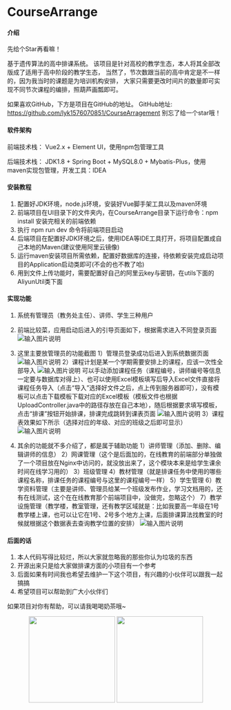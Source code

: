 # CourseArrange

#### 介绍
先给个Star再看嘛！


基于遗传算法的高中排课系统。
该项目是针对高校的教学生态，本人将其全部改版成了适用于高中阶段的教学生态，
当然了，节次数跟当前的高中肯定是不一样的，因为我当时的课题是为培训机构安排，
大家只需要更改时间片的数量即可实现不同节次课程的编排，照葫芦画瓢即可。

如果喜欢GitHub，下方是项目在GitHub的地址。
GitHub地址: https://github.com/lyk1576070851/CourseArragement
别忘了给一个star哦！


#### 软件架构
前端技术栈：
    Vue2.x + Element UI，使用npm包管理工具

后端技术栈：
    JDK1.8 + Spring Boot + MySQL8.0 + Mybatis-Plus，使用maven实现包管理，开发工具：IDEA



#### 安装教程

1.  配置好JDK环境，node.js环境，安装好Vue脚手架工具以及maven环境
2.  前端项目在UI目录下的文件夹内，在CourseArrange目录下运行命令：npm install 安装完相关的前端依赖
3.  执行 npm run dev 命令将前端项目启动
4.  后端项目在配置好JDK环境之后，使用IDEA等IDE工具打开，将项目配置成自己本地的Maven(建议使用阿里云镜像)
5.  运行maven安装项目所需依赖，配置好数据库的连接，待依赖安装完成启动项目的Application启动类即可(不会的也不教了哈)
6.  用到文件上传功能时，需要配置好自己的阿里云key与密钥，在utils下面的AliyunUtil类下面
#### 实现功能

1.  系统有管理员（教务处主任）、讲师、学生三种用户
2.  前端比较菜，应用启动后进入的引导页面如下，根据需求进入不同登录页面
    ![输入图片说明](https://images.gitee.com/uploads/images/2020/0708/111552_fafcb0e9_5505532.png "屏幕截图.png")
3.  这里主要放管理员的功能截图
    1）管理员登录成功后进入到系统数据页面
        ![输入图片说明](https://images.gitee.com/uploads/images/2020/0708/111732_908e9b16_5505532.png "屏幕截图.png")
    2）课程计划是某一个学期需要安排上的课程，应该一次性全部导入
        ![输入图片说明](https://images.gitee.com/uploads/images/2020/0708/111837_60f807d0_5505532.png "屏幕截图.png")
        可以手动添加课程任务（课程编号，讲师编号等信息一定要与数据库对得上）、也可以使用Excel模板填写后导入Excel文件直接将课程任务导入（点击“导入”选择好文件之后，点上传到服务器即可），没有模板可以点击下载模板下载对应的Excel模板（模板文件也根据UploadController.java中的路径存放在自己本地），随后根据要求填写模板，点击“排课”按钮开始排课，排课完成跳转到课表页面
        ![输入图片说明](https://images.gitee.com/uploads/images/2020/0708/111952_de046c5a_5505532.png "屏幕截图.png")
    3）课程表效果如下所示（选择对应的年级、对应的班级之后即可显示）
    ![输入图片说明](https://images.gitee.com/uploads/images/2020/0708/112342_b83b9f32_5505532.png "屏幕截图.png")

4.  其余的功能就不多介绍了，都是属于辅助功能
    1）讲师管理（添加、删除、编辑讲师的信息）
    2）网课管理（这个是后面加的，在线教育的前端部分单独做了一个项目放在Nginx中访问的，就没放出来了，这个模块本来是给学生课余时间在线学习用的）
    3）班级管理
    4）教材管理（就是排课任务中使用的哪些课程名称，排课任务的课程编号与这里的课程编号一样）
    5）学生管理
    6）教学资料管理（主要是讲师、管理员给某一个班级发布作业，学习文档用的，还有在线测试，这个在在线教育那个前端项目中，没做完，忽略这个）
    7）教学设施管理（教学楼，教室管理，还有教学区域就是：比如我要高一年级在1号教学楼上课，也可以让它在1号、2号多个地方上课，后面排课算法找教室的时候就根据这个数据表去查询教学位置的安排）
![输入图片说明](https://images.gitee.com/uploads/images/2020/0708/113007_3e1321af_5505532.png "屏幕截图.png")
    


#### 后面的话

1.  本人代码写得比较烂，所以大家就忽略我的那些你认为垃圾的东西
2.  开源出来只是给大家做排课方面的小项目有一个参考
3.  后面如果有时间我也希望去维护一下这个项目，有兴趣的小伙伴可以跟我一起搞搞
4.  希望项目可以帮助到广大小伙伴们

如果项目对你有帮助，可以请我喝喝奶茶哦~
<center class="half">
    <img src="https://images.gitee.com/uploads/images/2021/0204/085454_bc997c8b_5505532.png " width="200"/>   <img src="https://images.gitee.com/uploads/images/2021/0204/085553_f5e455d9_5505532.png " width="200"/>
</center>
